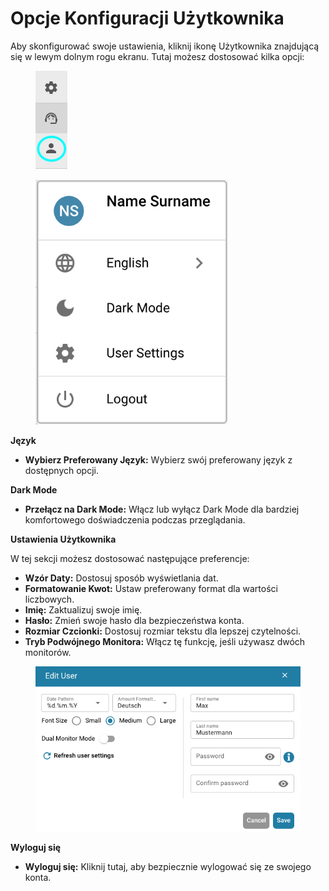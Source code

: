 # Opcje Konfiguracji Użytkownika

Aby skonfigurować swoje ustawienia, kliknij ikonę Użytkownika znajdującą się w lewym dolnym rogu ekranu. Tutaj możesz dostosować kilka opcji:

<figure><img src="../../.gitbook/assets/user-config.png" alt=""><figcaption></figcaption></figure>

<figure><img src="../../.gitbook/assets/user_config_options_2.png" alt="" width="308"><figcaption></figcaption></figure>

**Język**

* **Wybierz Preferowany Język:** Wybierz swój preferowany język z dostępnych opcji.

**Dark Mode**

* **Przełącz na Dark Mode:** Włącz lub wyłącz Dark Mode dla bardziej komfortowego doświadczenia podczas przeglądania.

**Ustawienia Użytkownika**

W tej sekcji możesz dostosować następujące preferencje:

* **Wzór Daty:** Dostosuj sposób wyświetlania dat.
* **Formatowanie Kwot:** Ustaw preferowany format dla wartości liczbowych.
* **Imię:** Zaktualizuj swoje imię.
* **Hasło:** Zmień swoje hasło dla bezpieczeństwa konta.
* **Rozmiar Czcionki:** Dostosuj rozmiar tekstu dla lepszej czytelności.
* **Tryb Podwójnego Monitora:** Włącz tę funkcję, jeśli używasz dwóch monitorów.

<figure><img src="../../.gitbook/assets/user-config3.png" alt=""><figcaption></figcaption></figure>

**Wyloguj się**

* **Wyloguj się:** Kliknij tutaj, aby bezpiecznie wylogować się ze swojego konta.
